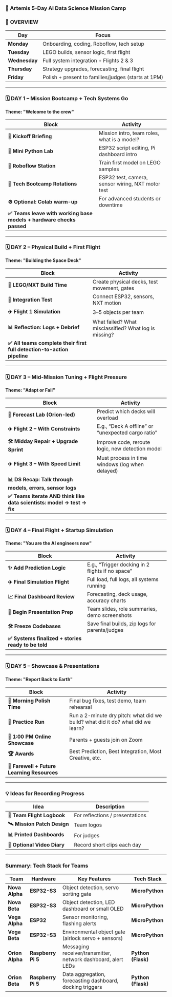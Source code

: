 

### **🚀 Artemis 5-Day AI Data Science Mission Camp**  
### 🎯 **OVERVIEW**

| **Day**       | **Focus**                                               |
|---------------|---------------------------------------------------------|
| **Monday**    | Onboarding, coding, Roboflow, tech setup               |
| **Tuesday**   | LEGO builds, sensor logic, first flight                |
| **Wednesday** | Full system integration + Flights 2 & 3                 |
| **Thursday**  | Strategy upgrades, forecasting, final flight           |
| **Friday**    | Polish + present to families/judges (starts at 1PM)     |

---

### **🗓️ DAY 1 – Mission Bootcamp + Tech Systems Go**  
**Theme: "Welcome to the crew"**

| **Block**                    | **Activity**                                           |
|------------------------------|--------------------------------------------------------|
| **🚀 Kickoff Briefing**       | Mission intro, team roles, what is a model?           |
| **🧠 Mini Python Lab**        | ESP32 script editing, Pi dashboard intro              |
| **🧪 Roboflow Station**       | Train first model on LEGO samples                     |
| **🔌 Tech Bootcamp Rotations**| ESP32 test, camera, sensor wiring, NXT motor test     |
| **⚙️ Optional: Colab warm-up**| For advanced students or downtime                     |
| **✅ Teams leave with working base models + hardware checks passed** | |

---

### **🗓️ DAY 2 – Physical Build + First Flight**  
**Theme: "Building the Space Deck"**

| **Block**                    | **Activity**                                           |
|------------------------------|--------------------------------------------------------|
| **🧱 LEGO/NXT Build Time**    | Create physical decks, test movement, gates           |
| **🔁 Integration Test**       | Connect ESP32, sensors, NXT motion                    |
| **✈️ Flight 1 Simulation**    | 3–5 objects per team                                   |
| **📊 Reflection: Logs + Debrief** | What failed? What misclassified? What log is missing?  |
| **✅ All teams complete their first full detection-to-action pipeline** | |

---

### **🗓️ DAY 3 – Mid-Mission Tuning + Flight Pressure**  
**Theme: "Adapt or Fail"**

| **Block**                    | **Activity**                                           |
|------------------------------|--------------------------------------------------------|
| **🔄 Forecast Lab (Orion-led)** | Predict which decks will overload                    |
| **✈️ Flight 2 – With Constraints** | E.g., “Deck A offline” or “unexpected cargo ratio”     |
| **🛠️ Midday Repair + Upgrade Sprint** | Improve code, reroute logic, new detection model     |
| **✈️ Flight 3 – With Speed Limit** | Must process in time windows (log when delayed)        |
| **📊 DS Recap: Talk through models, errors, sensor logs** | |
| **✅ Teams iterate AND think like data scientists: model → test → fix** | |

---

### **🗓️ DAY 4 – Final Flight + Startup Simulation**  
**Theme: "You are the AI engineers now"**

| **Block**                    | **Activity**                                           |
|------------------------------|--------------------------------------------------------|
| **✨ Add Prediction Logic**   | E.g., “Trigger docking in 2 flights if no space”       |
| **✈️ Final Simulation Flight** | Full load, full logs, all systems running             |
| **📈 Final Dashboard Review** | Forecasting, deck usage, accuracy charts              |
| **🎤 Begin Presentation Prep** | Team slides, role summaries, demo screenshots         |
| **🛠️ Freeze Codebases**      | Save final builds, zip logs for parents/judges         |
| **✅ Systems finalized + stories ready to be told** | |

---

### **🗓️ DAY 5 – Showcase & Presentations**  
**Theme: "Report Back to Earth"**

| **Block**                    | **Activity**                                           |
|------------------------------|--------------------------------------------------------|
| **🧼 Morning Polish Time**    | Final bug fixes, test demo, team rehearsal            |
| **🎥 Practice Run**           | Run a 2-minute dry pitch: what did we build? what did it do? what did we learn? |
| **🎤 1:00 PM Online Showcase** | Parents + guests join on Zoom                        |
| **🏆 Awards**                 | Best Prediction, Best Integration, Most Creative, etc. |
| **👋 Farewell + Future Learning Resources** | |

---

### **💡 Ideas for Recording Progress**

| **Idea**                     | **Description**                                        |
|------------------------------|--------------------------------------------------------|
| **📓 Team Flight Logbook**    | For reflections / presentations                        |
| **🛰️ Mission Patch Design**  | Team logos                                             |
| **📊 Printed Dashboards**     | For judges                                             |
| **🎥 Optional Video Diary**   | Record short clips each day                            |

---

### **Summary: Tech Stack for Teams**

| **Team**            | **Hardware**      | **Key Features**                                               | **Tech Stack**            |
|---------------------|-------------------|---------------------------------------------------------------|---------------------------|
| **Nova Alpha**       | **ESP32-S3**      | Object detection, servo sorting gate                           | **MicroPython**           |
| **Nova Beta**        | **ESP32-S3**      | Object detection, LED dashboard or small OLED                  | **MicroPython**           |
| **Vega Alpha**       | **ESP32**         | Sensor monitoring, flashing alerts                             | **MicroPython**           |
| **Vega Beta**        | **ESP32-S3**      | Environmental object gate (airlock servo + sensors)            | **MicroPython**           |
| **Orion Alpha**      | **Raspberry Pi 5**| Messaging receiver/transmitter, network dashboard, alert LEDs  | **Python (Flask)**        |
| **Orion Beta**       | **Raspberry Pi 5**| Data aggregation, forecasting dashboard, docking triggers      | **Python (Flask)**        |





